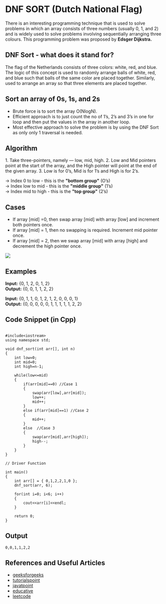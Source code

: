 <h1> DNF SORT (Dutch National Flag)</h1>

There is an interesting programming technique that is used to solve problems in which an array consists of three numbers (usually 0, 1, and 2) and is widely used to
solve problems involving sequentially arranging three colours.
This programming problem was proposed by **Edsger Dijkstra.**

<h2> DNF Sort - what does it stand for? </h2>
The flag of the Netherlands consists of three colors: white, red, and blue. <br>
The logic of this concept is used to randomly arrange balls of white, red, and blue such that balls of the same color are placed together. 
Similarly, used to arrange an array so that three elements are placed together.

<h2> Sort an array of 0s, 1s, and 2s </h2>

* Brute force is to sort the array O(NlogN).<br>
* Efficient approach is to just count the no of 1’s, 2’s and 3’s in one for loop and then put the values in the array in another loop.<br>
* Most effective approach to solve the problem is by using the DNF Sort as only only 1 traversal is needed.<br>

<h2> Algorithm </h2>
1. Take three-pointers, namely — low, mid, high.
2. Low and Mid pointers point at the start of the array, and the High pointer will point at the end of the given array.
3. Low is for 0’s, Mid is for 1’s and High is for 2’s.

-> Index 0 to low - this is the **"bottom group"** (O’s) <br>
-> Index low to mid - this is the **"middle group"** (1’s) <br>
-> Index mid to high - this is the **"top group"** (2’s) <br>

<h2> Cases </h2>

* If array [mid] =0, then swap array [mid] with array [low] and increment both pointers once.
* If array [mid] = 1, then no swapping is required. Increment mid pointer once.
* If array [mid] = 2, then we swap array [mid] with array [high] and decrement the high pointer once.
<img src="https://user-images.githubusercontent.com/77115663/194800242-8bb71b30-6b42-4244-ab7c-50f34ab82493.png">

<h2> Examples </h2>

**Input:** {0, 1, 2, 0, 1, 2} <br>
**Output:** {0, 0, 1, 1, 2, 2} <br>

**Input:** {0, 1, 1, 0, 1, 2, 1, 2, 0, 0, 0, 1} <br>
**Output:** {0, 0, 0, 0, 0, 1, 1, 1, 1, 1, 2, 2} <br>

<h2> Code Snippet (in Cpp) </h2>

````

#include<iostream>
using namespace std;

void dnf_sort(int arr[], int n)
{
    int low=0;
    int mid=0;
    int high=n-1;

    while(low<=mid)
    {
        if(arr[mid]==0) //Case 1
        {
            swap(arr[low],arr[mid]);
            low++;
            mid++;
        }
        else if(arr[mid]==1) //Case 2
        {
            mid++;
        }
        else  //Case 3
        {
            swap(arr[mid],arr[high]);
            high--;
        }
    }
}

// Driver Function

int main()
{
    int arr[] = { 0,1,2,2,1,0 };
    dnf_sort(arr, 6);

    for(int i=0; i<6; i++)
    {
        cout<<arr[i]<<endl;
    }
    
    return 0;
}
````

<h2> Output </h2>

````
0,0,1,1,2,2

````

<h2> References and Useful Articles </h2>

* <a href="https://www.geeksforgeeks.org/sort-an-array-of-0s-1s-and-2s/">geeksforgeeks</a>
* <a href="https://www.tutorialspoint.com/sort-an-arrays-of-0-s-1-s-and-2-s-using-cplusplus">tutorialspoint</a>
* <a href="https://www.javatpoint.com/daa-dutch-national-flag">javatpoint</a>
* <a href="https://www.educative.io/answers/the-dutch-national-flag-problem-in-cpp">educative</a>
* <a href="https://leetcode.com/problems/sort-colors/">leetcode</a>






 

